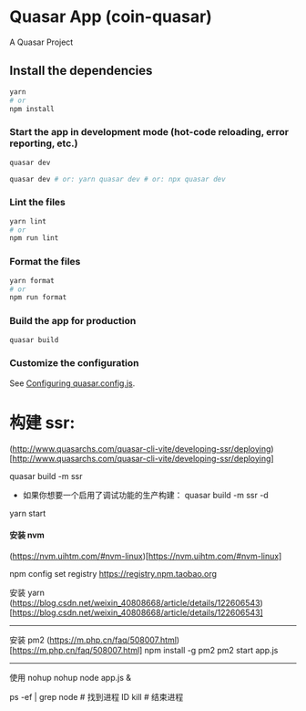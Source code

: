# Quasar App (coin-quasar)

A Quasar Project

## Install the dependencies

```bash
yarn
# or
npm install
```

### Start the app in development mode (hot-code reloading, error reporting, etc.)

```bash
quasar dev

quasar dev # or: yarn quasar dev # or: npx quasar dev

```

### Lint the files

```bash
yarn lint
# or
npm run lint
```

### Format the files

```bash
yarn format
# or
npm run format
```

### Build the app for production

```bash
quasar build
```

### Customize the configuration

See [Configuring quasar.config.js](https://v2.quasar.dev/quasar-cli-vite/quasar-config-js).

# 构建 ssr:

(http://www.quasarchs.com/quasar-cli-vite/developing-ssr/deploying) [http://www.quasarchs.com/quasar-cli-vite/developing-ssr/deploying]

quasar build -m ssr

- 如果你想要一个启用了调试功能的生产构建：
  quasar build -m ssr -d

yarn start

#### 安装 nvm

(https://nvm.uihtm.com/#nvm-linux)[https://nvm.uihtm.com/#nvm-linux]

npm config set registry https://registry.npm.taobao.org

安装 yarn
(https://blog.csdn.net/weixin_40808668/article/details/122606543)[https://blog.csdn.net/weixin_40808668/article/details/122606543]

---

安装 pm2
(https://m.php.cn/faq/508007.html)[https://m.php.cn/faq/508007.html]
npm install -g pm2
pm2 start app.js

---

使用 nohup
nohup node app.js &

ps -ef | grep node # 找到进程 ID
kill <pid> # 结束进程
